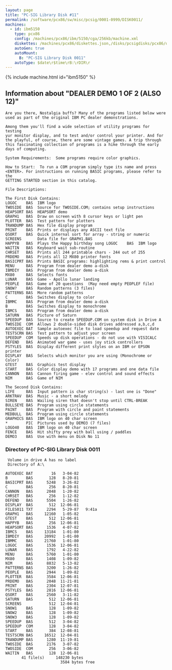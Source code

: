 ```yaml
---
layout: page
title: "PC-SIG Library Disk #11"
permalink: /software/pcx86/sw/misc/pcsig/0001-0999/DISK0011/
machines:
  - id: ibm5150
    type: pcx86
    config: /machines/pcx86/ibm/5150/cga/256kb/machine.xml
    diskettes: /machines/pcx86/diskettes.json,/disks/pcsigdisks/pcx86/diskettes.json
    autoGen: true
    autoMount:
      B: "PC-SIG Library Disk 0011"
    autoType: $date\r$time\rB:\rDIR\r
---
```


{% include machine.html id="ibm5150" %}

## Information about "DEALER DEMO 1 OF 2 (ALSO 12)"

    Are you there, Nostalgia buffs? Many of the programs listed below were
    used as part of the original IBM PC dealer demonstrations.
    
    Among them you'll find a wide selection of utility programs for testing
    yur monitor display, and to test and/or control your printer. And for
    the playful, of course, there are some vintage games. A trip through
    this fascinating collection of programs is a hike through the early
    days of computing.
    
    System Requirements:  Some programs require color graphics.
    
    How to Start:  To run a COM program simply type its name and press
    <ENTER>. For instructions on running BASIC programs, please refer to the
    GETTING STARTED section in this catalog.
    
    File Descriptions:
    
    The First Disk Contains:
    LOGOC    BAS  IBM logo
    TWOSIDE  BAS  Source for TWOSIDE.COM; contains setup instructions
    HEAPSORT BAS  HEAPSORT demo
    GRAPH1   BAS  Draw on screen with 8 cursor keys or light pen
    PLOTTER  BAS  Test pattern for plotters
    TRANDUMP BAS  Hex file display program
    PRINT    BAS  Prints or displays any ASCII text file
    QSORT    BAS  Quick internal sort for array - string or numeric
    SCREENS       Data file for GRAPH1.BAS
    HAPPYB   BAS  Plays the Happy birthday song LOGOC    BAS  IBM logo
    WAITIN   BAS  Keyboard wait sub-routine
    CHRSET   BAS  Prints all 244 printable chars - 244 out of 255
    PRDEMO   BAS  Prints all 12 MX80 printer fonts
    BASICPRT BAS  Prints BASIC programs: highlighting rems & print control
    MENU     BAS  Program from dealer demo a-disk
    IBMDIY   BAS  Program from dealer demo a-disk
    MX80     BAS  Selects fonts
    LUNAR    BAS  Game - Apollo lunar landing
    PEOPLE   BAS  Game of 20 questions  (May need empty PEOPLEF file)
    SNOW?    BAS  Random patterns (3 files)
    PATTERNS BAS  More random patterns
    C        BAS  Switches display to color
    IBMMC    BAS  Program from dealer demo a-disk
    B        BAS  Switches display to monochrome
    IBMCS    BAS  Program from dealer demo a-disk
    SATURN   BAS  Picture of Saturn
    SPEEDUP  BAS  Source to create SPEEDUP.COM on system disk in Drive A
    TWOSIDE  COM  Allows 2 double-sided disk drives addressed a,b,c,d
    AUTOEXEC BAT  Sample autoexec file to load speedup and request date
    TESTSCRN BAS  Test pattern to adjust your screen
    SPEEDUP  COM  Speeds up disk operations - do not use with VISICALC
    DEFEND   BAS  Animated war game - uses joy stick controllers
    PSTYLES  BAS  Display different print styles on an IBM or EPSON printer
    DISPLAY  BAS  Selects which monitor you are using (Monochrome or Color)
    GTEST    BAS  Graphics test display
    START    BAS  Color display demo with 17 programs and one data file
    CANNON   BAS  Cannon firing game - elev control and sound effects
    NIM      BAS  Game of NIM
    
    The Second Disk Contains:
    LIFE     BAS  Input pattern is char string(s) - last one is "Done"
    ARKTRAV  BAS  Music - a short melody
    SIREN    BAS  Wailing siren that doesn't stop until CTRL-BREAK
    BULLSEYE BAS  Program using circle statements
    PAINT    BAS  Program with circle and paint statements
    MEDBULL  BAS  Program using circle statements
    GRAPHICS BAS  IBM logo on 40 char screen
    *        PIC  Pictures used by DEMO3 (7 files)
    LOGO40   BAS  IBM logo on 40 char screen
    FENCE    BAS  Hit shifty prey with ball using / paddles
    DEMO3    BAS  Use with menu on Disk No 11

### Directory of PC-SIG Library Disk 0011

     Volume in drive A has no label
     Directory of A:\

    AUTOEXEC BAT        16   3-04-82
    B        BAS       128   8-20-81
    BASICPRT BAS      5248   3-26-82
    C        BAS       256   8-20-81
    CANNON   BAS      2048   1-20-82
    CHRSET   BAS       256   1-12-82
    DEFEND   BAS      5504   1-26-82
    DISPLAY  BAS       512  12-06-81
    FILES011 TXT      2294   5-29-87   9:41a
    GRAPH1   BAS     12160   1-05-82
    GTEST    BAS       512  12-06-81
    HAPPYB   BAS       256  12-06-81
    HEAPSORT BAS      1536   4-07-82
    IBMCS    BAS     13184   1-01-80
    IBMDIY   BAS     20992   1-01-80
    IBMMC    BAS     21760   1-01-80
    LOGOC    BAS      1536  12-06-81
    LUNAR    BAS      1792   4-22-82
    MENU     BAS      5760   1-01-80
    MX80     BAS      1408   1-09-82
    NIM      BAS      8832   5-13-82
    PATTERNS BAS      3200   1-26-82
    PEOPLE   BAS      2944   1-09-82
    PLOTTER  BAS      3584  12-06-81
    PRDEMO   BAS      2048  11-21-81
    PRINT    BAS      2304  12-07-81
    PSTYLES  BAS      2816  12-06-81
    QSORT    BAS      2560   3-11-82
    SATURN   BAS       512  12-06-81
    SCREENS            512  12-04-81
    SNOW1    BAS       128   1-09-82
    SNOW2    BAS       128   1-09-82
    SNOW3    BAS       128   1-09-82
    SPEEDUP  BAS       512   3-04-82
    SPEEDUP  COM       128   3-04-82
    START    BAS       384  12-08-81
    TESTSCRN BAS     16512  12-04-81
    TRANDUMP BAS      1280  11-19-81
    TWOSIDE  BAS      2176   3-07-82
    TWOSIDE  COM       256   3-06-82
    WAITIN   BAS       128  12-06-81
           41 file(s)     148230 bytes
                            3584 bytes free
